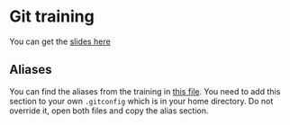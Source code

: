 # Git training

You can get the [slides here](https://equisoft-my.sharepoint.com/:p:/p/jean-nicolas_viens/Ed1O65wJBk5Ht8edfWi-POoBvRLtWXfDyXCDJKTX0gUHJA?e=ok7ymU)

## Aliases

You can find the aliases from the training in [this file](./git-aliases.txt). You need to add this section to your own `.gitconfig` which is in your home directory. Do not override it, open both files and copy the alias section.

